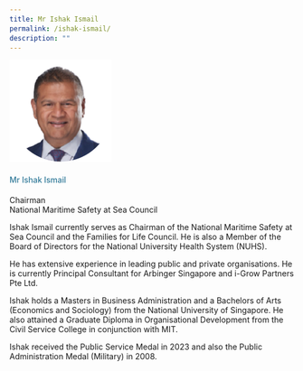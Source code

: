```yaml
---
title: Mr Ishak Ismail
permalink: /ishak-ismail/
description: ""
---
```

<div class="row"> <div class="col is-3"> <img src="/images/Speakers/2024/New Images/Ishak Ismail.png"> </div> <div class="col is-9 speaker-details"> <h4>Mr Ishak Ismail </h4> <p>Chairman<br>National Maritime Safety at Sea Council <br> </p> <p>Ishak Ismail currently serves as Chairman of the National Maritime Safety at Sea Council and the Families for Life Council. He is also a Member of the Board of Directors for the National University Health System (NUHS).</p> <p>He has extensive experience in leading public and private organisations. He is currently Principal Consultant for Arbinger Singapore and i-Grow Partners Pte Ltd. </p> <p> Ishak holds a Masters in Business Administration and a Bachelors of Arts (Economics and Sociology) from the National University of Singapore. He also attained a Graduate Diploma in Organisational Development from the Civil Service College in conjunction with MIT.</p> <p>Ishak received the Public Service Medal in 2023 and also the Public Administration Medal (Military) in 2008.</p> </div> </div>




<style type="text/css"> 
    	 .speaker-image-wrapper{
    height: 200px;
    width: 200px;
    border-radius: 50%;
    margin: 0 auto;
border: solid 3px #c1c1c1;
  }
    .is-left{
      text-align: left;
    }
    h4{
      font-weight: 500; 
      color: #337B9A !important;
    }
     .speaker-details p { text-align: justified; }
  </style>
